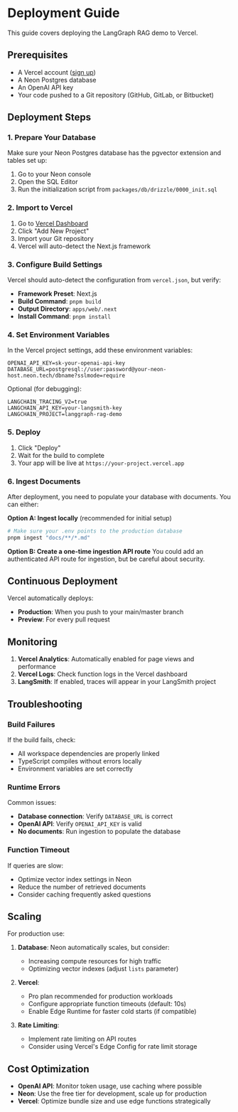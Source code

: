 # Deployment Guide

This guide covers deploying the LangGraph RAG demo to Vercel.

## Prerequisites

- A Vercel account ([sign up](https://vercel.com/signup))
- A Neon Postgres database
- An OpenAI API key
- Your code pushed to a Git repository (GitHub, GitLab, or Bitbucket)

## Deployment Steps

### 1. Prepare Your Database

Make sure your Neon Postgres database has the pgvector extension and tables set up:

1. Go to your Neon console
2. Open the SQL Editor
3. Run the initialization script from `packages/db/drizzle/0000_init.sql`

### 2. Import to Vercel

1. Go to [Vercel Dashboard](https://vercel.com/dashboard)
2. Click "Add New Project"
3. Import your Git repository
4. Vercel will auto-detect the Next.js framework

### 3. Configure Build Settings

Vercel should auto-detect the configuration from `vercel.json`, but verify:

- **Framework Preset**: Next.js
- **Build Command**: `pnpm build`
- **Output Directory**: `apps/web/.next`
- **Install Command**: `pnpm install`

### 4. Set Environment Variables

In the Vercel project settings, add these environment variables:

```
OPENAI_API_KEY=sk-your-openai-api-key
DATABASE_URL=postgresql://user:password@your-neon-host.neon.tech/dbname?sslmode=require
```

Optional (for debugging):
```
LANGCHAIN_TRACING_V2=true
LANGCHAIN_API_KEY=your-langsmith-key
LANGCHAIN_PROJECT=langgraph-rag-demo
```

### 5. Deploy

1. Click "Deploy"
2. Wait for the build to complete
3. Your app will be live at `https://your-project.vercel.app`

### 6. Ingest Documents

After deployment, you need to populate your database with documents. You can either:

**Option A: Ingest locally** (recommended for initial setup)
```bash
# Make sure your .env points to the production database
pnpm ingest "docs/**/*.md"
```

**Option B: Create a one-time ingestion API route**
You could add an authenticated API route for ingestion, but be careful about security.

## Continuous Deployment

Vercel automatically deploys:
- **Production**: When you push to your main/master branch
- **Preview**: For every pull request

## Monitoring

1. **Vercel Analytics**: Automatically enabled for page views and performance
2. **Vercel Logs**: Check function logs in the Vercel dashboard
3. **LangSmith**: If enabled, traces will appear in your LangSmith project

## Troubleshooting

### Build Failures

If the build fails, check:
- All workspace dependencies are properly linked
- TypeScript compiles without errors locally
- Environment variables are set correctly

### Runtime Errors

Common issues:
- **Database connection**: Verify `DATABASE_URL` is correct
- **OpenAI API**: Verify `OPENAI_API_KEY` is valid
- **No documents**: Run ingestion to populate the database

### Function Timeout

If queries are slow:
- Optimize vector index settings in Neon
- Reduce the number of retrieved documents
- Consider caching frequently asked questions

## Scaling

For production use:

1. **Database**: Neon automatically scales, but consider:
   - Increasing compute resources for high traffic
   - Optimizing vector indexes (adjust `lists` parameter)

2. **Vercel**: 
   - Pro plan recommended for production workloads
   - Configure appropriate function timeouts (default: 10s)
   - Enable Edge Runtime for faster cold starts (if compatible)

3. **Rate Limiting**:
   - Implement rate limiting on API routes
   - Consider using Vercel's Edge Config for rate limit storage

## Cost Optimization

- **OpenAI API**: Monitor token usage, use caching where possible
- **Neon**: Use the free tier for development, scale up for production
- **Vercel**: Optimize bundle size and use edge functions strategically


